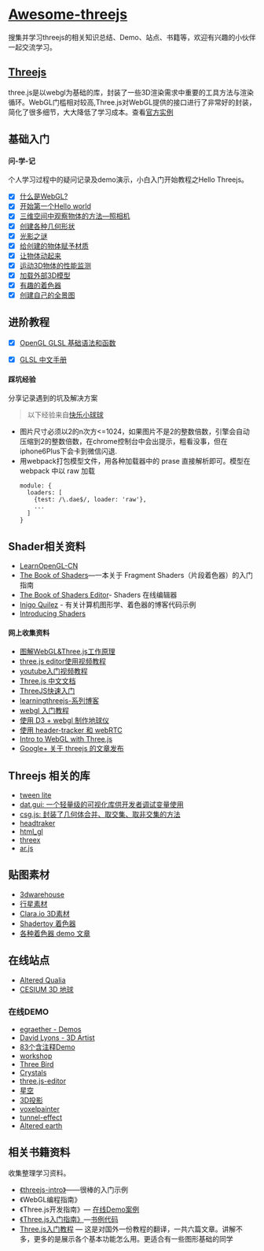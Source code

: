 # [Awesome-threejs](https://github.com/zyj1022/awesome-threejs/)
搜集并学习threejs的相关知识总结、Demo、站点、书籍等，欢迎有兴趣的小伙伴一起交流学习。

## [Threejs](https://threejs.org)

three.js是以webgl为基础的库，封装了一些3D渲染需求中重要的工具方法与渲染循环。WebGL门槛相对较高,Three.js对WebGL提供的接口进行了非常好的封装，简化了很多细节，大大降低了学习成本。查看[官方实例](https://threejs.org/examples/)


## 基础入门

#### 问-学-记

个人学习过程中的疑问记录及demo演示，小白入门开始教程之Hello Threejs。

- [x] [什么是WebGL?](./docs/what-webgl.md)
- [x] [开始第一个Hello world](./docs/hello-world.md)
- [x] [三维空间中观察物体的方法—照相机](./docs/hello-camera.md)
- [x] [创建各种几何形状](./docs/hello-geometry.md)
- [x] [光影之谜](./docs/hello-light.md)
- [x] [给创建的物体赋予材质](./docs/hello-material.md)
- [x] [让物体动起来](./docs/hello-tween.md)
- [x] [运动3D物体的性能监测](./docs/hello-stats.md)
- [x] [加载外部3D模型](./docs/hello-loader.md)
- [x] [有趣的着色器](./docs/hello-shaders.md)
- [x] [创建自己的全景图](./docs/hello-cubemap.md)

## 进阶教程

- [x] [OpenGL GLSL 基础语法和函数](./docs/glsl/glsl-syntax.md)
- [x] [GLSL 中文手册](./docs/glsl/glsl-cookbook.md)


#### 踩坑经验

分享记录遇到的坑及解决方案

> 以下经验来自[快乐小球球](https://zhuanlan.zhihu.com/p/25483816)

* 图片尺寸必须以2的n次方<=1024，如果图片不是2的整数倍数，引擎会自动压缩到2的整数倍数，在chrome控制台中会出提示，粗看没事，但在iphone6Plus下会卡到微信闪退.
* 用webpack打包模型文件，用各种加载器中的 prase 直接解析即可。模型在 webpack 中以 raw 加载
  ```
  module: {
    loaders: [
      {test: /\.dae$/, loader: 'raw'},
      ...
    ]
  }
  ```

## Shader相关资料

* [LearnOpenGL-CN](https://learnopengl-cn.readthedocs.io/zh/latest/)
* [The Book of Shaders](https://thebookofshaders.com/?lan=ch)—一本关于 Fragment Shaders（片段着色器）的入门指南
* [The Book of Shaders Editor](http://editor.thebookofshaders.com)- Shaders 在线编辑器
* [Inigo Quilez](http://www.iquilezles.org/www/index.htm) - 有关计算机图形学、着色器的博客代码示例
* [Introducing Shaders](https://openframeworks.cc/ofBook/chapters/shaders.html)

#### 网上收集资料

* [图解WebGL&Three.js工作原理](https://www.cnblogs.com/wanbo/p/6754066.html)
* [three.js editor使用视频教程](https://www.youtube.com/watch?v=rqn-KPnh3hM)
* [youtube入门视频教程](https://www.youtube.com/watch?v=biZgx45Mzqo&list=PL08jItIqOb2qyMOhtEUoLh100KpccQiRf&index=2)
* [Three.js 中文文档](http://techbrood.com/threejs/docs/)
* [ThreeJS快速入门](https://zhuanlan.zhihu.com/p/23272116)
* [learningthreejs-系列博客](http://learningthreejs.com)
* [webgl 入门教程](https://codepen.io/rachsmith/post/beginning-with-3d-webgl-pt-1-the-scene)
* [使用 D3 + webgl 制作地球仪](http://www.delimited.io/blog/2015/5/16/interactive-webgl-globes-with-threejs-and-d3)
* [使用 header-tracker 和 webRTC](http://learningthreejs.com/blog/2013/03/12/move-a-cube-with-your-head/)
* [Intro to WebGL with Three.js](http://davidscottlyons.com/threejs/presentations/frontporch14/#slide-0)
* [Google+ 关于 threejs 的文章发布](https://plus.google.com/+ThreejsOrg)


## Threejs 相关的库

* [tween lite](https://greensock.com/)
* [dat.gui: 一个轻量级的可视化库供开发者调试变量使用](https://github.com/dataarts/dat.gui)
* [csg.js: 封装了几何体合并、取交集、取非交集的方法](http://evanw.github.io/csg.js/docs/)
* [headtraker](https://github.com/auduno/headtrackr)
* [html_gl](https://github.com/PixelsCommander/HTML-GL)
* [threex](http://www.threejsgames.com/extensions/)
* [ar.js](https://github.com/then/promise)

## 贴图素材

* [3dwarehouse](https://3dwarehouse.sketchup.com)
* [行星素材](http://planetpixelemporium.com/earth.html)
* [Clara.io 3D素材](https://clara.io/library)
* [Shadertoy 着色器](https://www.shadertoy.com)
* [各种着色器 demo 文章](http://www.iquilezles.org/www/index.htm)

## 在线站点

* [Altered Qualia](http://alteredqualia.com/)
* [CESIUM 3D 地球](http://cesiumjs.org/index.html)

### 在线DEMO

* [egraether - Demos](http://egraether.com)
* [David Lyons - 3D Artist](http://davidscottlyons.com)
* [83个含注释Demo](https://stemkoski.github.io/Three.js/)
* [workshop](http://workshop.chromeexperiments.com)
* [Three Bird](http://codepen.io/Yakudoo/pen/LVyJXw?editors=0010)
* [Crystals](http://codepen.io/aglosson/pen/rVyRGm?editors=0010)
* [three.js-editor](https://threejs.org/editor/)
* [星空](http://charliehoey.com/threejs-demos/our-galactic-neighborhood.html)
* [3D投影](https://threejs.org/examples/#webgl_materials_cubemap)
* [voxelpainter](https://threejs.org/examples/webgl_interactive_voxelpainter.html)
* [tunnel-effect](http://learningthreejs.com/blog/2012/01/11/tunnel-effect/)
* [Altered earth](http://alteredqualia.com/xg/examples/earth_bathymetry.html)

## 相关书籍资料

收集整理学习资料。

* [《threejs-intro》](http://davidscottlyons.com/threejs-intro/#slide-1)——很棒的入门示例
* 《WebGL编程指南》
* 《Three.js开发指南》— [在线Demo案例](http://www.skyliu.top/three-js/)
* [《Three.js入门指南》](http://www.ituring.com.cn/book/1272)—[书例代码](http://zhangwenli.com/ThreeExample.js/)
* [Three.js入门教程](http://www.cnblogs.com/yiyezhai/category/447410.html) — 这是对国外一份教程的翻译，一共六篇文章。讲解不多，更多的是展示各个基本功能怎么用。更适合有一些图形基础的同学
